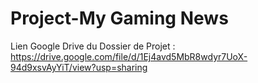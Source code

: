 # Project-My Gaming News

Lien Google Drive du Dossier de Projet : https://drive.google.com/file/d/1Ej4avd5MbR8wdyr7UoX-94d9xsvAyYiT/view?usp=sharing
